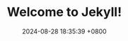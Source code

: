 ---
layout: post
title:  "Welcome to Jekyll!"
date:   2024-08-28 18:35:39 +0800
categories: rr12
---